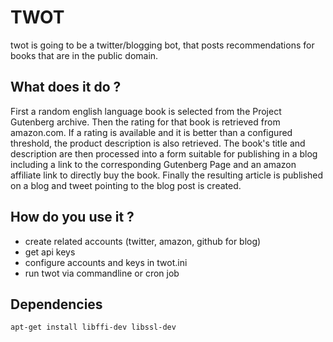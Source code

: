 TWOT
====

twot is going to be a twitter/blogging bot, that posts recommendations for
books that are in the public domain.

What does it do ?
-----------------

First a random english language book is selected from the Project
Gutenberg archive. Then the rating for that book is retrieved from amazon.com.
If a rating is available and it is better than a configured threshold, the
product description is also retrieved.
The book's title and description are then processed into a form suitable
for publishing in a blog including a link to the corresponding Gutenberg Page
and an amazon affiliate link to directly buy the book.
Finally the resulting article is published on a blog and tweet pointing to
the blog post is created.

How do you use it ?
-------------------

* create related accounts (twitter, amazon, github for blog)
* get api keys
* configure accounts and keys in twot.ini
* run twot via commandline or cron job

Dependencies
------------

`apt-get install libffi-dev libssl-dev`
